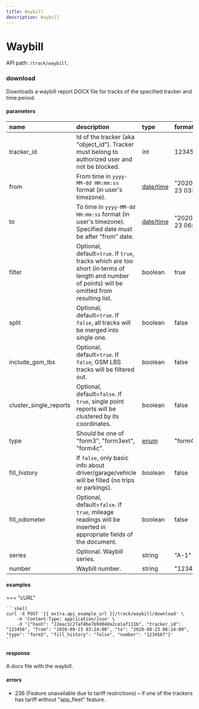 ```yaml
---
title: Waybill
description: Waybill
---
```


# Waybill

API path: `/track/waybill`.

### download

Downloads a waybill report DOCX file for tracks of the specified tracker and time period.

#### parameters

| name | description | type| format |
| :------ | :------ | :----- | :----- |
| tracker_id | Id of the tracker (aka "object_id"). Tracker must belong to authorized user and not be blocked. | int | 123456 |
| from | From time in `yyyy-MM-dd HH:mm:ss` format (in user's timezone). | [date/time](../../../../getting-started.md#data-types) | "2020-09-23 03:24:00" |
| to | To time in `yyyy-MM-dd HH:mm:ss` format (in user's timezone). Specified date must be after "from" date. | [date/time](../../../../getting-started.md#data-types) | "2020-09-23 06:24:00" |
| filter | Optional, default=`true`. If `true`, tracks which are too short (in terms of length and number of points) will be omitted from resulting list. | boolean | true |
| split | Optional, default=`true`. If `false`, all tracks will be merged into single one. | boolean | false |
| include_gsm_lbs | Optional, default=`true`. If `false`, GSM LBS tracks will be filtered out. | boolean | false |
| cluster_single_reports | Optional, default=`false`. If `true`, single point reports will be clustered by its coordinates. | boolean | false |
| type | Should be one of "form3", "form3ext", "form4c". | [enum](../../../../getting-started.md#data-types) | "form4c" |
| fill_history | If `false`, only basic info about driver/garage/vehicle will be filled (no trips or parkings). | boolean | false |
| fill_odometer | Optional, default=`false`. If `true`, mileage readings will be inserted in appropriate fields of the document. | boolean | false |
| series | Optional. Waybill series. | string | "A-1" |
| number | Waybill number. | string | "123456789" |

#### examples

=== "cURL"

    ```shell
    curl -X POST '{{ extra.api_example_url }}/track/waybill/download' \
        -H 'Content-Type: application/json' \ 
        -d '{"hash": "22eac1c27af4be7b9d04da2ce1af111b", "tracker_id": "123456", "from": "2020-09-23 03:24:00", "to": "2020-09-23 06:24:00", "type": "form3", "fill_history": "false", "number": "1234567"}'
    ```

#### response

A docx file with the waybill.

#### errors

* 236 (Feature unavailable due to tariff restrictions) – if one of the trackers has tariff without "app_fleet" feature.
